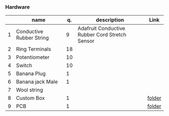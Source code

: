 ### Hardware
|    | name		          | q.	  | description 	| Link  
|----|------------------|-------|---------------|------------------------------------------------------------------------------|
| 1  | Conductive Rubber String 	| 9	  | Adafruit Conductive Rubber Cord Stretch Sensor 	| |
| 2  | Ring Terminals	   | 18	  |                | |
| 3  | Potentiometer 	   | 10	  |                | |
| 4  | Switch	           | 10	  |	               | |
| 5  | Banana Plug       | 1    |                | |                
| 6  | Banana jack Male  | 1    |                | |
| 7  | Wool string       |      |                | |
| 8  | Custom Box	       | 1	  |		             | [folder](9-string-box)|
| 9  | PCB	             | 1	  |		             | [folder](circuit_board)|